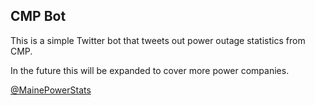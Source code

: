 CMP Bot
---

This is a simple Twitter bot that tweets out power outage statistics from CMP.

In the future this will be expanded to cover more power companies.

[@MainePowerStats](https://twitter.com/MainePowerStats)